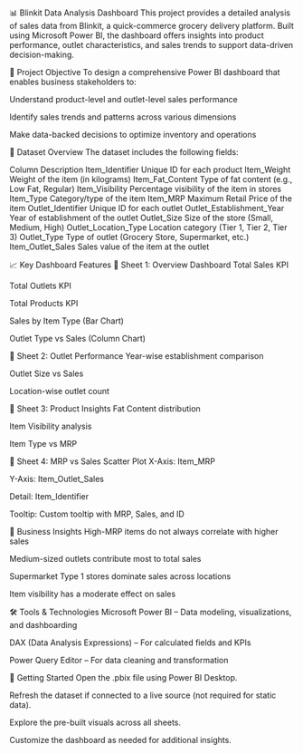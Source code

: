 📊 Blinkit Data Analysis Dashboard
This project provides a detailed analysis of sales data from Blinkit, a quick-commerce grocery delivery platform. Built using Microsoft Power BI, the dashboard offers insights into product performance, outlet characteristics, and sales trends to support data-driven decision-making.

🧾 Project Objective
To design a comprehensive Power BI dashboard that enables business stakeholders to:

Understand product-level and outlet-level sales performance

Identify sales trends and patterns across various dimensions

Make data-backed decisions to optimize inventory and operations

📁 Dataset Overview
The dataset includes the following fields:

Column	Description
Item_Identifier	Unique ID for each product
Item_Weight	Weight of the item (in kilograms)
Item_Fat_Content	Type of fat content (e.g., Low Fat, Regular)
Item_Visibility	Percentage visibility of the item in stores
Item_Type	Category/type of the item
Item_MRP	Maximum Retail Price of the item
Outlet_Identifier	Unique ID for each outlet
Outlet_Establishment_Year	Year of establishment of the outlet
Outlet_Size	Size of the store (Small, Medium, High)
Outlet_Location_Type	Location category (Tier 1, Tier 2, Tier 3)
Outlet_Type	Type of outlet (Grocery Store, Supermarket, etc.)
Item_Outlet_Sales	Sales value of the item at the outlet

📈 Key Dashboard Features
🔹 Sheet 1: Overview Dashboard
Total Sales KPI

Total Outlets KPI

Total Products KPI

Sales by Item Type (Bar Chart)

Outlet Type vs Sales (Column Chart)

🔹 Sheet 2: Outlet Performance
Year-wise establishment comparison

Outlet Size vs Sales

Location-wise outlet count

🔹 Sheet 3: Product Insights
Fat Content distribution

Item Visibility analysis

Item Type vs MRP

🔹 Sheet 4: MRP vs Sales Scatter Plot
X-Axis: Item_MRP

Y-Axis: Item_Outlet_Sales

Detail: Item_Identifier

Tooltip: Custom tooltip with MRP, Sales, and ID

📌 Business Insights
High-MRP items do not always correlate with higher sales

Medium-sized outlets contribute most to total sales

Supermarket Type 1 stores dominate sales across locations

Item visibility has a moderate effect on sales

🛠️ Tools & Technologies
Microsoft Power BI – Data modeling, visualizations, and dashboarding

DAX (Data Analysis Expressions) – For calculated fields and KPIs

Power Query Editor – For data cleaning and transformation

🚀 Getting Started
Open the .pbix file using Power BI Desktop.

Refresh the dataset if connected to a live source (not required for static data).

Explore the pre-built visuals across all sheets.

Customize the dashboard as needed for additional insights.

